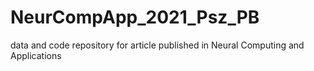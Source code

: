 # NeurCompApp_2021_Psz_PB
data and code repository for article published in Neural Computing and Applications
